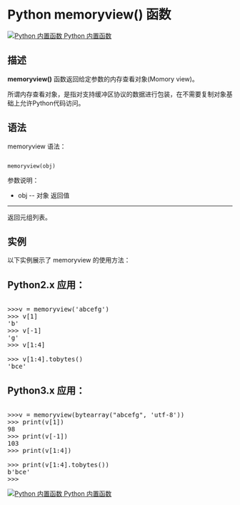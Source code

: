 Python memoryview() 函数
======================

 [![Python 内置函数](../images/up.gif)
 Python 内置函数](python-built-in-functions.html)


  描述
--

 **memoryview()** 函数返回给定参数的内存查看对象(Momory view)。

 所谓内存查看对象，是指对支持缓冲区协议的数据进行包装，在不需要复制对象基础上允许Python代码访问。

 语法
--

 memoryview 语法：

 
```

memoryview(obj)

```

  参数说明：

 * obj -- 对象
  返回值
---

 返回元组列表。

 实例
--

 以下实例展示了 memoryview 的使用方法：

  Python2.x 应用：
-------------

 <pre>

>>>v = memoryview('abcefg')
>>> v[1]
'b'
>>> v[-1]
'g'
>>> v[1:4]
<memory at 0x77ab28>
>>> v[1:4].tobytes()
'bce'
</pre>

  Python3.x 应用：
-------------

 <pre>

>>>v = memoryview(bytearray("abcefg", 'utf-8'))
>>> print(v[1])
98
>>> print(v[-1])
103
>>> print(v[1:4])
<memory at 0x10f543a08>
>>> print(v[1:4].tobytes())
b'bce'
>>>
</pre>

 [![Python 内置函数](../images/up.gif)
 Python 内置函数](python-built-in-functions.html)